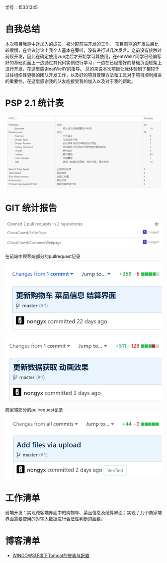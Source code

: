 学号：15331245
# 自我总结
本次项目我是中途加入的成员，被分配前端开发的工作。
项目前期的开发进展比较缓慢，在会议讨论上我个人基本在旁听，没有进行过几次发言。之前没有接触过前段开发，因此在确定使用vue之后才开始学习其使用，在eatWellY同学已经编写好的基础页面上一边通过其代码实例进行学习，一边在已经搭好的基础页面框架上进行开发，在这里感谢eatWellY的指导。
总的来说本次项目让我体验到了相较于过往组织性更强的团队开发工作，以及好的项目管理方法和工具对于项目顺利推进的重要性，在这里感谢我的队友能接受我的加入以及对于我的帮助。

# PSP 2.1 统计表
![](Img/FinalReport_nyx/FinalReport_nyx0.png)

# GIT 统计报告
![](Img/FinalReport_nyx/FinalReport_nyx1.png)

在前端中顾客端部分的pullrequest记录
![](Img/FinalReport_nyx/FinalReport_nyx2.png)

![](Img/FinalReport_nyx/FinalReport_nyx3.png)

商家端部分的pullrequest记录
![](Img/FinalReport_nyx/FinalReport_nyx4.png)

# 工作清单
前端开发：实现顾客端界面中的购物车、菜品信息及结算界面；实现了几个商家端界面需要使用的对输入数据进行合法性判断的函数。

# 博客清单
* [WINDOWS环境下Tomcat的安装与配置](https://blog.csdn.net/qq_37831598/article/details/79952978)
